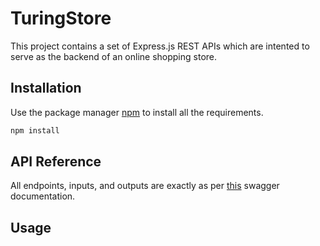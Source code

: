 # TuringStore

This project contains a set of Express.js REST APIs which are intented to serve as the backend of an online shopping store.

## Installation

Use the package manager [npm](https://www.npmjs.com/) to install all the requirements.

```bash
npm install 
```

## API Reference
All endpoints, inputs, and outputs are exactly as per [this](https://backendapi.turing.com/docs/) swagger documentation. 


## Usage